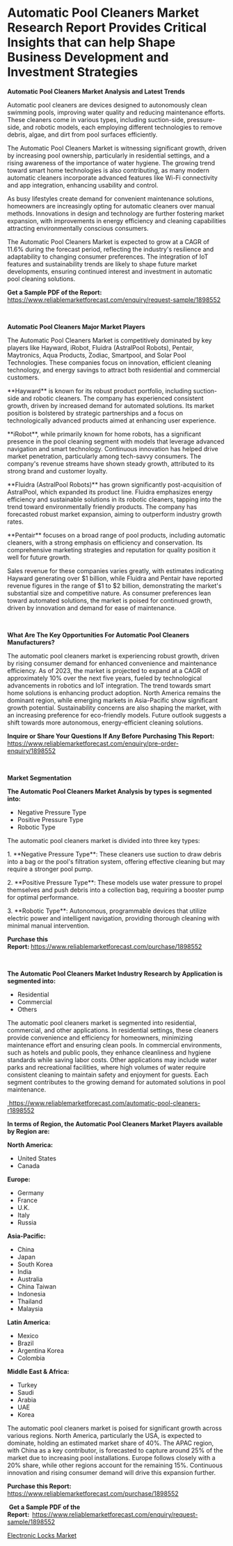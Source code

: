 <p><h1>Automatic Pool Cleaners Market Research Report Provides Critical Insights that can help Shape Business Development and Investment Strategies</h1></p><p><strong>Automatic Pool Cleaners Market Analysis and Latest Trends</strong></p>
<p><p>Automatic pool cleaners are devices designed to autonomously clean swimming pools, improving water quality and reducing maintenance efforts. These cleaners come in various types, including suction-side, pressure-side, and robotic models, each employing different technologies to remove debris, algae, and dirt from pool surfaces efficiently.</p><p>The Automatic Pool Cleaners Market is witnessing significant growth, driven by increasing pool ownership, particularly in residential settings, and a rising awareness of the importance of water hygiene. The growing trend toward smart home technologies is also contributing, as many modern automatic cleaners incorporate advanced features like Wi-Fi connectivity and app integration, enhancing usability and control.</p><p>As busy lifestyles create demand for convenient maintenance solutions, homeowners are increasingly opting for automatic cleaners over manual methods. Innovations in design and technology are further fostering market expansion, with improvements in energy efficiency and cleaning capabilities attracting environmentally conscious consumers.</p><p>The Automatic Pool Cleaners Market is expected to grow at a CAGR of 11.6% during the forecast period, reflecting the industry's resilience and adaptability to changing consumer preferences. The integration of IoT features and sustainability trends are likely to shape future market developments, ensuring continued interest and investment in automatic pool cleaning solutions.</p></p>
<p><strong>Get a Sample PDF of the Report:&nbsp;</strong> <a href="https://www.reliablemarketforecast.com/enquiry/request-sample/1898552?utm_campaign=3539&utm_medium=2&utm_source=Github&utm_content=ia&utm_term=08042025&utm_id=automatic-pool-cleaners">https://www.reliablemarketforecast.com/enquiry/request-sample/1898552</a></p>
<p>&nbsp;</p>
<p><strong>Automatic Pool Cleaners Major Market Players</strong></p>
<p><p>The Automatic Pool Cleaners Market is competitively dominated by key players like Hayward, iRobot, Fluidra (AstralPool Robots), Pentair, Maytronics, Aqua Products, Zodiac, Smartpool, and Solar Pool Technologies. These companies focus on innovation, efficient cleaning technology, and energy savings to attract both residential and commercial customers.</p><p>**Hayward** is known for its robust product portfolio, including suction-side and robotic cleaners. The company has experienced consistent growth, driven by increased demand for automated solutions. Its market position is bolstered by strategic partnerships and a focus on technologically advanced products aimed at enhancing user experience.</p><p>**iRobot**, while primarily known for home robots, has a significant presence in the pool cleaning segment with models that leverage advanced navigation and smart technology. Continuous innovation has helped drive market penetration, particularly among tech-savvy consumers. The company's revenue streams have shown steady growth, attributed to its strong brand and customer loyalty.</p><p>**Fluidra (AstralPool Robots)** has grown significantly post-acquisition of AstralPool, which expanded its product line. Fluidra emphasizes energy efficiency and sustainable solutions in its robotic cleaners, tapping into the trend toward environmentally friendly products. The company has forecasted robust market expansion, aiming to outperform industry growth rates.</p><p>**Pentair** focuses on a broad range of pool products, including automatic cleaners, with a strong emphasis on efficiency and conservation. Its comprehensive marketing strategies and reputation for quality position it well for future growth. </p><p>Sales revenue for these companies varies greatly, with estimates indicating Hayward generating over $1 billion, while Fluidra and Pentair have reported revenue figures in the range of $1 to $2 billion, demonstrating the market's substantial size and competitive nature. As consumer preferences lean toward automated solutions, the market is poised for continued growth, driven by innovation and demand for ease of maintenance.</p></p>
<p>&nbsp;</p>
<p><strong>What Are The Key Opportunities For Automatic Pool Cleaners Manufacturers?</strong></p>
<p><p>The automatic pool cleaners market is experiencing robust growth, driven by rising consumer demand for enhanced convenience and maintenance efficiency. As of 2023, the market is projected to expand at a CAGR of approximately 10% over the next five years, fueled by technological advancements in robotics and IoT integration. The trend towards smart home solutions is enhancing product adoption. North America remains the dominant region, while emerging markets in Asia-Pacific show significant growth potential. Sustainability concerns are also shaping the market, with an increasing preference for eco-friendly models. Future outlook suggests a shift towards more autonomous, energy-efficient cleaning solutions.</p></p>
<p><strong>Inquire or Share Your Questions If Any Before Purchasing This Report:</strong> <a href="https://www.reliablemarketforecast.com/enquiry/pre-order-enquiry/1898552?utm_campaign=3539&utm_medium=2&utm_source=Github&utm_content=ia&utm_term=08042025&utm_id=automatic-pool-cleaners">https://www.reliablemarketforecast.com/enquiry/pre-order-enquiry/1898552</a></p>
<p>&nbsp;</p>
<p><strong>Market Segmentation</strong></p>
<p><strong>The Automatic Pool Cleaners Market Analysis by types is segmented into:</strong></p>
<p><ul><li>Negative Pressure Type</li><li>Positive Pressure Type</li><li>Robotic Type</li></ul></p>
<p><p>The automatic pool cleaners market is divided into three key types: </p><p>1. **Negative Pressure Type**: These cleaners use suction to draw debris into a bag or the pool's filtration system, offering effective cleaning but may require a stronger pool pump.</p><p>2. **Positive Pressure Type**: These models use water pressure to propel themselves and push debris into a collection bag, requiring a booster pump for optimal performance.</p><p>3. **Robotic Type**: Autonomous, programmable devices that utilize electric power and intelligent navigation, providing thorough cleaning with minimal manual intervention.</p></p>
<p><strong>Purchase this Report:&nbsp;</strong><a href="https://www.reliablemarketforecast.com/purchase/1898552?utm_campaign=3539&utm_medium=2&utm_source=Github&utm_content=ia&utm_term=08042025&utm_id=automatic-pool-cleaners">https://www.reliablemarketforecast.com/purchase/1898552</a></p>
<p>&nbsp;</p>
<p><strong>The Automatic Pool Cleaners Market Industry Research by Application is segmented into:</strong></p>
<p><ul><li>Residential</li><li>Commercial</li><li>Others</li></ul></p>
<p><p>The automatic pool cleaners market is segmented into residential, commercial, and other applications. In residential settings, these cleaners provide convenience and efficiency for homeowners, minimizing maintenance effort and ensuring clean pools. In commercial environments, such as hotels and public pools, they enhance cleanliness and hygiene standards while saving labor costs. Other applications may include water parks and recreational facilities, where high volumes of water require consistent cleaning to maintain safety and enjoyment for guests. Each segment contributes to the growing demand for automated solutions in pool maintenance.</p></p>
<p><a href="https://www.reliablemarketforecast.com/automatic-pool-cleaners-r1898552?utm_campaign=3539&utm_medium=2&utm_source=Github&utm_content=ia&utm_term=08042025&utm_id=automatic-pool-cleaners">&nbsp;https://www.reliablemarketforecast.com/automatic-pool-cleaners-r1898552</a></p>
<p><strong>In terms of Region, the Automatic Pool Cleaners Market Players available by Region are:</strong></p>
<p>
    <p> <strong> North America: </strong>
        <ul>
            <li>United States</li>
            <li>Canada</li>
        </ul>
        </p> 
    <p> <strong> Europe: </strong>
        <ul>
            <li>Germany</li>
            <li>France</li>
            <li>U.K.</li>
            <li>Italy</li>
            <li>Russia</li>
        </ul>
        </p> 
    <p> <strong> Asia-Pacific: </strong>
        <ul>
            <li>China</li>
            <li>Japan</li>
            <li>South Korea</li>
            <li>India</li>
            <li>Australia</li>
            <li>China Taiwan</li>
            <li>Indonesia</li>
            <li>Thailand</li>
            <li>Malaysia</li>
        </ul>
        </p> 
    <p> <strong> Latin America: </strong>
        <ul>
            <li>Mexico</li>
            <li>Brazil</li>
            <li>Argentina Korea</li>
            <li>Colombia</li>
        </ul>
        </p> 
    <p> <strong> Middle East & Africa: </strong>
        <ul>
            <li>Turkey</li>
            <li>Saudi</li>
            <li>Arabia</li>
            <li>UAE</li>
            <li>Korea</li>
        </ul>
    </p>
    </p>
<p><p>The automatic pool cleaners market is poised for significant growth across various regions. North America, particularly the USA, is expected to dominate, holding an estimated market share of 40%. The APAC region, with China as a key contributor, is forecasted to capture around 25% of the market due to increasing pool installations. Europe follows closely with a 20% share, while other regions account for the remaining 15%. Continuous innovation and rising consumer demand will drive this expansion further.</p></p>
<p><strong>Purchase this Report: </strong><a href="https://www.reliablemarketforecast.com/purchase/1898552?utm_campaign=3539&utm_medium=2&utm_source=Github&utm_content=ia&utm_term=08042025&utm_id=automatic-pool-cleaners">https://www.reliablemarketforecast.com/purchase/1898552</a></p>
<p>&nbsp;<strong>Get a Sample PDF of the Report:&nbsp;&nbsp;</strong><a href="https://www.reliablemarketforecast.com/enquiry/request-sample/1898552?utm_campaign=3539&utm_medium=2&utm_source=Github&utm_content=ia&utm_term=08042025&utm_id=automatic-pool-cleaners">https://www.reliablemarketforecast.com/enquiry/request-sample/1898552</a></p>
<p><strong></strong></p>
<p><p><a href="https://github.com/cachuhashieb/Market-Research-Report-List-1/blob/main/electronic-locks-market.md?utm_campaign=3539&utm_medium=2&utm_source=Github&utm_content=ia&utm_term=08042025&utm_id=automatic-pool-cleaners">Electronic Locks Market</a></p></p>